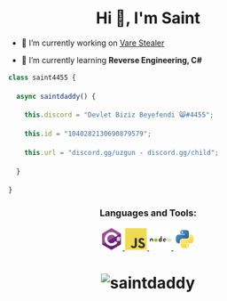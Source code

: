 <h1 align="center">Hi 👋, I'm Saint</h1>


- 🔭 I’m currently working on [Vare Stealer](https://github.com/saintdaddy/Vare-Stealer)

- 🌱 I’m currently learning **Reverse Engineering, C#**

```JavaScript
class saint4455 {

  async saintdaddy() {
  
    this.discord = "Devlet Biziz Beyefendi 😸#4455";
    
    this.id = "1040282130690879579";
    
    this.url = "discord.gg/uzgun - discord.gg/child";
    
  }
  
}
```


<h3 align="center">Languages and Tools:</h3>
<p align="center"> <a href="https://www.w3schools.com/cs/" target="_blank" rel="noreferrer"> <img src="https://raw.githubusercontent.com/devicons/devicon/master/icons/csharp/csharp-original.svg" alt="csharp" width="40" height="40"/> </a> <a href="https://developer.mozilla.org/en-US/docs/Web/JavaScript" target="_blank" rel="noreferrer"> <img src="https://raw.githubusercontent.com/devicons/devicon/master/icons/javascript/javascript-original.svg" alt="javascript" width="40" height="40"/> </a> <a href="https://nodejs.org" target="_blank" rel="noreferrer"> <img src="https://raw.githubusercontent.com/devicons/devicon/master/icons/nodejs/nodejs-original-wordmark.svg" alt="nodejs" width="40" height="40"/> </a> <a href="https://www.python.org" target="_blank" rel="noreferrer"> <img src="https://raw.githubusercontent.com/devicons/devicon/master/icons/python/python-original.svg" alt="python" width="40" height="40"/> </a> </p>
<h1 align="center">
<img src="https://komarev.com/ghpvc/?username=saintdaddy&label=Profile%20views&color=000000&style=flat" alt="saintdaddy" /></h1>
